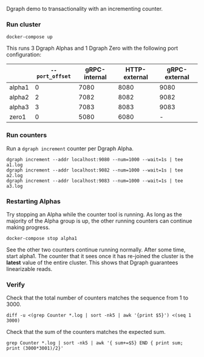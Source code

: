 Dgraph demo to transactionality with an incrementing counter.

### Run cluster

    docker-compose up

This runs 3 Dgraph Alphas and 1 Dgraph Zero with the following port configuration:

|        | `--port_offset` | gRPC-internal | HTTP-external | gRPC-external |
|--------|-----------------|---------------|---------------|---------------|
| alpha1 | 0               | 7080          | 8080          | 9080          |
| alpha2 | 2               | 7082          | 8082          | 9082          |
| alpha3 | 3               | 7083          | 8083          | 9083          |
| zero1  | 0               | 5080          | 6080          | -             |

### Run counters

Run a `dgraph increment` counter per Dgraph Alpha.

    dgraph increment --addr localhost:9080 --num=1000 --wait=1s | tee a1.log
    dgraph increment --addr localhost:9082 --num=1000 --wait=1s | tee a2.log
    dgraph increment --addr localhost:9083 --num=1000 --wait=1s | tee a3.log

### Restarting Alphas

Try stopping an Alpha while the counter tool is running. As long as the majority
of the Alpha group is up, the other running counters can continue making
progress.

    docker-compose stop alpha1

See the other two counters continue running normally. After some time, start alpha1. The counter that it sees once it has re-joined the cluster is the **latest** value of the entire cluster. This shows that Dgraph guarantees linearizable reads.

### Verify

Check that the total number of counters matches the sequence from 1 to 3000.

    diff -u <(grep Counter *.log | sort -nk5 | awk '{print $5}') <(seq 1 3000)

Check that the sum of the counters matches the expected sum.

    grep Counter *.log | sort -nk5 | awk '{ sum+=$5} END { print sum; print (3000*3001)/2}'
